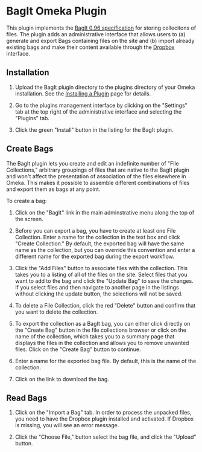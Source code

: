 # BagIt Omeka Plugin

This plugin implements the [BagIt 0.96 specification] for storing collecitons
of files. The plugin adds an administrative interface that allows users
to (a) generate and export Bags containing files on the site and (b)
import already existing bags and make their content available through
the [Dropbox] interface.

[BagIt 0.96 specification]: https://wiki.ucop.edu/display/Curation/BagIt 
[Dropbox]: http://omeka.org/codex/Plugins/Dropbox

## Installation

1. Upload the BagIt plugin directory to the plugins directory of your
   Omeka installation. See the [Installing a Plugin] page for details.

[Installing a Plugin]: http://omeka.org/codex/Installing_a_Plugin

2. Go to the plugins management interface by clicking on the "Settings"
   tab at the top right of the administrative interface and selecting
the "Plugins" tab.

3. Click the green "Install" button in the listing for the BagIt plugin.

## Create Bags

The BagIt plugin lets you create and edit an indefinite
number of "File Collections," arbitrary groupings of files that are native to the BagIt plugin and won't affect the presentation of association of the files elsewhere in Omeka. This makes it possible to assemble  different
combinations of files and export them as bags at any point.

To create a bag:

1. Click on the "BagIt" link in the main adminstrative menu along the
   top of the screen.

2. Before you can export a bag, you have to create at least one File
   Collection. Enter a name for the collection in the text box and click
"Create Collection." By default, the exported bag will have the same
name as the collection, but you can override this convention and enter a
different name for the exported bag during the export workflow.

3. Click the "Add Files" button to associate files with the collection.
   This takes you to a listing of all of the files on the site. Select
files that you want to add to the bag and click the "Update Bag" to save
the changes. If you select files and then navigate to another page in
the listings without clicking the update button, the selections will not be saved.

4. To delete a File Collection, click the red "Delete" button and
   confirm that you want to delete the collection.

5. To export the collection as a BagIt bag, you can either click
   directly on the "Create Bag" button in the file collections browser
or click on the name of the collection, which takes you to a summary
page that displays the files in the collection and allows you to remove
unwanted files. Click on the "Create Bag" button to continue.

5. Enter a name for the exported bag file. By default, this is the name
   of the collection.

6. Click on the link to download the bag.

## Read Bags

1. Click on the "Import a Bag" tab. In order to process the unpacked
   files, you need to have the Dropbox plugin installed and activated.
If Dropbox is missing, you will see an error message.

2. Click the "Choose File," button  select the bag file, and click the
   "Upload" button.
